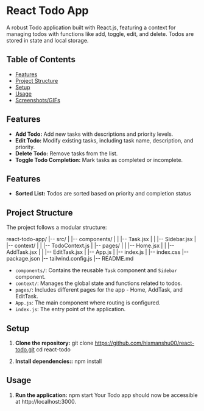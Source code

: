 # React Todo App

A robust Todo application built with React.js, featuring a context for managing todos with functions like add, toggle, edit, and delete. Todos are stored in state and local storage.

## Table of Contents
- [Features](#features)
- [Project Structure](#project-structure)
- [Setup](#setup)
- [Usage](#usage)
- [Screenshots/GIFs](#screenshotsgifs)

## Features

- **Add Todo:** Add new tasks with descriptions and priority levels.
- **Edit Todo:** Modify existing tasks, including task name, description, and priority.
- **Delete Todo:** Remove tasks from the list.
- **Toggle Todo Completion:** Mark tasks as completed or incomplete.

## Features

- **Sorted List:** Todos are sorted based on priority and completion status

## Project Structure

The project follows a modular structure:

react-todo-app/
|-- src/
| |-- components/
| | |-- Task.jsx
| | |-- Sidebar.jsx
| |-- context/
| | |-- TodoContext.js
| |-- pages/
| | |-- Home.jsx
| | |-- AddTask.jsx
| | |-- EditTask.jsx
| |-- App.js
| |-- index.js
| |-- index.css
|-- package.json
|-- tailwind.config.js
|-- README.md

- `components/`: Contains the reusable `Task` component and `Sidebar` component.
- `context/`: Manages the global state and functions related to todos.
- `pages/`: Includes different pages for the app - Home, AddTask, and EditTask.
- `App.js`: The main component where routing is configured.
- `index.js`: The entry point of the application.

## Setup

1. **Clone the repository:**
git clone https://github.com/hixmanshu00/react-todo.git
cd react-todo

2. **Install dependencies::**
npm install

## Usage
1. **Run the application:**
npm start
Your Todo app should now be accessible at http://localhost:3000.
